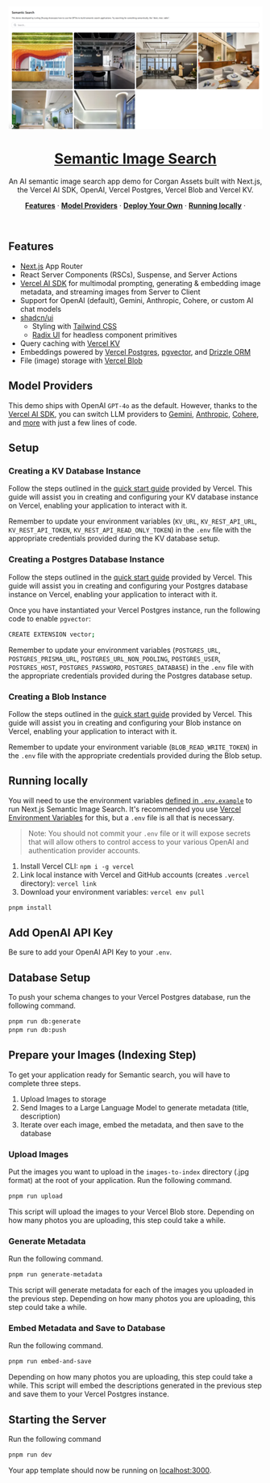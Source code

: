 <a href="https://semantic-search.vercel.app">
  <img alt="Next.js 14 and App Router Semantic Search." src="./public/Cover Page.png">
  <h1 align="center">Semantic Image Search</h1>
</a>

<p align="center">
  An AI semantic image search app demo for Corgan Assets built with Next.js, the Vercel AI SDK, OpenAI, Vercel Postgres, Vercel Blob and Vercel KV.
</p>

<p align="center">
  <a href="#features"><strong>Features</strong></a> ·
  <a href="#model-providers"><strong>Model Providers</strong></a> ·
  <a href="#deploy-your-own"><strong>Deploy Your Own</strong></a> ·
  <a href="#running-locally"><strong>Running locally</strong></a> ·
</p>
<br/>

## Features

- [Next.js](https://nextjs.org) App Router
- React Server Components (RSCs), Suspense, and Server Actions
- [Vercel AI SDK](https://sdk.vercel.ai/docs) for multimodal prompting, generating & embedding image metadata, and streaming images from Server to Client
- Support for OpenAI (default), Gemini, Anthropic, Cohere, or custom AI chat models
- [shadcn/ui](https://ui.shadcn.com)
  - Styling with [Tailwind CSS](https://tailwindcss.com)
  - [Radix UI](https://radix-ui.com) for headless component primitives
- Query caching with [Vercel KV](https://vercel.com/storage/kv)
- Embeddings powered by [Vercel Postgres](https://vercel.com/storage/kv), [pgvector](https://github.com/pgvector/pgvector-node#drizzle-orm), and [Drizzle ORM](https://orm.drizzle.team/)
- File (image) storage with [Vercel Blob](https://vercel.com/storage/blob)

## Model Providers

This demo ships with OpenAI `GPT-4o` as the default. However, thanks to the [Vercel AI SDK](https://sdk.vercel.ai/docs), you can switch LLM providers to [Gemini](https://gemini.google.com/), [Anthropic](https://anthropic.com), [Cohere](https://cohere.com/), and [more](https://sdk.vercel.ai/providers/ai-sdk-providers) with just a few lines of code.

## Setup

### Creating a KV Database Instance

Follow the steps outlined in the [quick start guide](https://vercel.com/docs/storage/vercel-kv/quickstart#create-a-kv-database) provided by Vercel. This guide will assist you in creating and configuring your KV database instance on Vercel, enabling your application to interact with it.

Remember to update your environment variables (`KV_URL`, `KV_REST_API_URL`, `KV_REST_API_TOKEN`, `KV_REST_API_READ_ONLY_TOKEN`) in the `.env` file with the appropriate credentials provided during the KV database setup.

### Creating a Postgres Database Instance

Follow the steps outlined in the [quick start guide](https://vercel.com/docs/storage/vercel-postgres/quickstart) provided by Vercel. This guide will assist you in creating and configuring your Postgres database instance on Vercel, enabling your application to interact with it.

Once you have instantiated your Vercel Postgres instance, run the following code to enable `pgvector`:

```bash
CREATE EXTENSION vector;
```

Remember to update your environment variables (`POSTGRES_URL`, `POSTGRES_PRISMA_URL`, `POSTGRES_URL_NON_POOLING`, `POSTGRES_USER`, `POSTGRES_HOST`, `POSTGRES_PASSWORD`, `POSTGRES_DATABASE`) in the `.env` file with the appropriate credentials provided during the Postgres database setup.

### Creating a Blob Instance

Follow the steps outlined in the [quick start guide](https://vercel.com/docs/storage/vercel-blob) provided by Vercel. This guide will assist you in creating and configuring your Blob instance on Vercel, enabling your application to interact with it.

Remember to update your environment variable (`BLOB_READ_WRITE_TOKEN`) in the `.env` file with the appropriate credentials provided during the Blob setup.

## Running locally

You will need to use the environment variables [defined in `.env.example`](.env.example) to run Next.js Semantic Image Search. It's recommended you use [Vercel Environment Variables](https://vercel.com/docs/projects/environment-variables) for this, but a `.env` file is all that is necessary.

> Note: You should not commit your `.env` file or it will expose secrets that will allow others to control access to your various OpenAI and authentication provider accounts.

1. Install Vercel CLI: `npm i -g vercel`
2. Link local instance with Vercel and GitHub accounts (creates `.vercel` directory): `vercel link`
3. Download your environment variables: `vercel env pull`

```bash
pnpm install
```

## Add OpenAI API Key

Be sure to add your OpenAI API Key to your `.env`.

## Database Setup

To push your schema changes to your Vercel Postgres database, run the following command.

```bash
pnpm run db:generate
pnpm run db:push
```

## Prepare your Images (Indexing Step)

To get your application ready for Semantic search, you will have to complete three steps.

1. Upload Images to storage
2. Send Images to a Large Language Model to generate metadata (title, description)
3. Iterate over each image, embed the metadata, and then save to the database

### Upload Images

Put the images you want to upload in the `images-to-index` directory (.jpg format) at the root of your application. Run the following command.

```bash
pnpm run upload
```

This script will upload the images to your Vercel Blob store.
Depending on how many photos you are uploading, this step could take a while.

### Generate Metadata

Run the following command.

```bash
pnpm run generate-metadata
```

This script will generate metadata for each of the images you uploaded in the previous step.
Depending on how many photos you are uploading, this step could take a while.

### Embed Metadata and Save to Database

Run the following command.

```bash
pnpm run embed-and-save
```

Depending on how many photos you are uploading, this step could take a while. This script will embed the descriptions generated in the previous step and save them to your Vercel Postgres instance.

## Starting the Server

Run the following command

```bash
pnpm run dev
```

Your app template should now be running on [localhost:3000](http://localhost:3000/).

